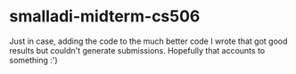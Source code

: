 # smalladi-midterm-cs506
Just in case, adding the code to the much better code I wrote that got good results but couldn't generate submissions. Hopefully that accounts to something :')
